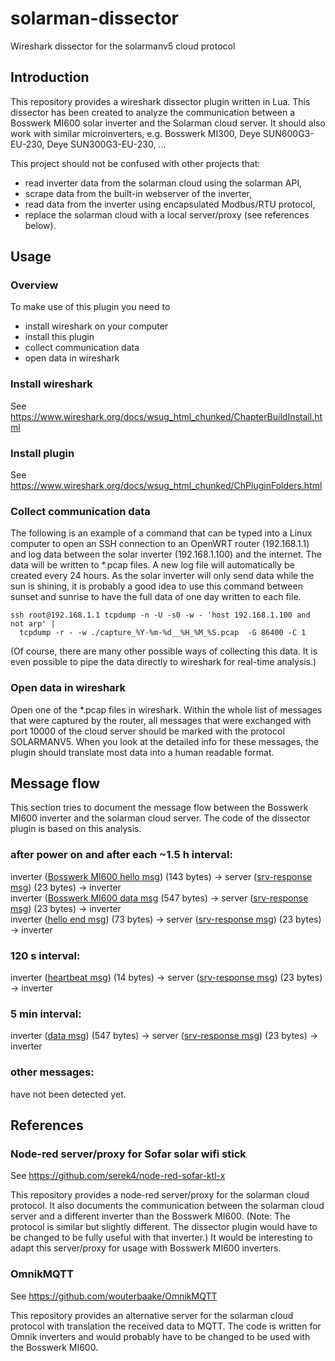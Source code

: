 # solarman-dissector
Wireshark dissector for the solarmanv5 cloud protocol

## Introduction
This repository provides a wireshark dissector plugin written in Lua.
This dissector has been created to analyze the communication between a Bosswerk MI600 solar inverter and the Solarman cloud server.
It should also work with similar microinverters, e.g. Bosswerk MI300, Deye SUN600G3-EU-230, Deye SUN300G3-EU-230, ...

This project should not be confused with other projects that:
* read inverter data from the solarman cloud using the solarman API,
* scrape data from the built-in webserver of the inverter,
* read data from the inverter using encapsulated Modbus/RTU protocol,
* replace the solarman cloud with a local server/proxy (see references below).

## Usage
### Overview
To make use of this plugin you need to 
* install wireshark on your computer
* install this plugin
* collect communication data
* open data in wireshark

### Install wireshark
See https://www.wireshark.org/docs/wsug_html_chunked/ChapterBuildInstall.html 

### Install plugin
See https://www.wireshark.org/docs/wsug_html_chunked/ChPluginFolders.html

### Collect communication data
The following is an example of a command that can be typed into a Linux computer to open an SSH connection to an OpenWRT router (192.168.1.1) and log data between the solar inverter (192.168.1.100) and the internet. The data will be written to *.pcap files. A new log file will automatically be created every 24 hours. As the solar inverter will only send data while the sun is shining, it is probably a good idea to use this command between sunset and sunrise to have the full data of one day written to each file.

```
ssh root@192.168.1.1 tcpdump -n -U -s0 -w - 'host 192.168.1.100 and not arp' | 
  tcpdump -r - -w ./capture_%Y-%m-%d__%H_%M_%S.pcap  -G 86400 -C 1
```

(Of course, there are many other possible ways of collecting this data. It is even possible to pipe the data directly to wireshark for real-time analysis.) 

### Open data in wireshark
Open one of the *.pcap files in wireshark. Within the whole list of messages that were captured by the router, all messages that were exchanged with port 10000 of the cloud server should be marked with the protocol SOLARMANV5. When you look at the detailed info for these messages, the plugin should translate most data into a human readable format.

## Message flow

This section tries to document the message flow between the Bosswerk MI600 inverter and the solarman cloud server.
The code of the dissector plugin is based on this analysis.

### after power on and after each ~1.5 h interval:

inverter ([Bosswerk MI600 hello msg](messages/decode_hello-msg.md)) (143 bytes) -> server ([srv-response msg](messages/decode_srv-response.md)) (23 bytes) -> inverter  
inverter ([Bosswerk MI600 data msg](messages/decode_data.md) (547 bytes) -> server ([srv-response msg](messages/decode_srv-response.md)) (23 bytes) -> inverter  
inverter ([hello end msg](messages/decode_hello_end-msg.md)) (73 bytes) -> server ([srv-response msg](messages/decode_srv-response.md)) (23 bytes) -> inverter  

### 120 s interval:

inverter ([heartbeat msg](messages/decode_heartbeat.md)) (14 bytes) -> server ([srv-response msg](messages/decode_srv-response.md)) (23 bytes) -> inverter

### 5 min interval:

inverter ([data msg](messages/decode_data.md)) (547 bytes) -> server ([srv-response msg](messages/decode_srv-response.md)) (23 bytes) -> inverter

### other messages:

have not been detected yet.

## References
### Node-red server/proxy for Sofar solar wifi stick
See https://github.com/serek4/node-red-sofar-ktl-x

This repository provides a node-red server/proxy for the solarman cloud protocol. It also documents the communication between the solarman cloud server and a different inverter than the Bosswerk MI600. (Note: The protocol is similar but slightly different. The dissector plugin would have to be changed to be fully useful with that inverter.) It would be interesting to adapt this server/proxy for usage with Bosswerk MI600 inverters.

### OmnikMQTT
See https://github.com/wouterbaake/OmnikMQTT

This repository provides an alternative server for the solarman cloud protocol with translation the received data to MQTT. The code is written for Omnik inverters and would probably have to be changed to be used with the Bosswerk MI600.
